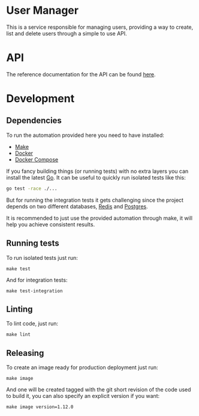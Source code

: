 # User Manager

This is a service responsible for managing users, providing a way
to create, list and delete users through a simple to use API.

# API

The reference documentation for the API can be found [here](docs/api.md).

# Development

## Dependencies

To run the automation provided here you need to have installed:

* [Make](https://www.gnu.org/software/make/)
* [Docker](https://docs.docker.com/get-docker/)
* [Docker Compose](https://docs.docker.com/compose/install/)

If you fancy building things (or running tests) with no extra layers
you can install the latest [Go](https://golang.org/doc/install). It can
be useful to quickly run isolated tests like this:

```sh
go test -race ./...
```

But for running the integration tests it gets challenging since the
project depends on two different databases, [Redis](https://redis.io/)
and [Postgres](https://www.postgresql.org/).

It is recommended to just use the provided automation through make,
it will help you achieve consistent results.


## Running tests

To run isolated tests just run:

```
make test
```

And for integration tests:

```
make test-integration
```

## Linting

To lint code, just run:

```
make lint
```

## Releasing

To create an image ready for production deployment just run:

```
make image
```

And one will be created tagged with the git short revision of the
code used to build it, you can also specify an explicit version
if you want:

```
make image version=1.12.0
```
